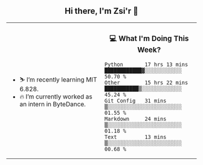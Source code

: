 <h2 align="center"> Hi there, I'm Zsi'r 👋 </h2>

<table>
    <tr>
        <td valign="center" width="50%">
            <ul>
                <li> ⛷️ I’m recently learning MIT 6.828.</li>
                <li> 🔥 I’m currently worked as an intern in ByteDance.</li>
            </ul>
        </td>
       <td valign="top" width="50%">

<h3 align="center"> 💻 What I'm Doing This Week? </h3>

<!--START_SECTION:waka-->
```text
Python       17 hrs 13 mins  ████████████▓░░░░░░░░░░░░   50.70 % 
Other        15 hrs 22 mins  ███████████▒░░░░░░░░░░░░░   45.24 % 
Git Config   31 mins         ▒░░░░░░░░░░░░░░░░░░░░░░░░   01.55 % 
Markdown     24 mins         ▒░░░░░░░░░░░░░░░░░░░░░░░░   01.18 % 
Text         13 mins         ▒░░░░░░░░░░░░░░░░░░░░░░░░   00.68 % 
```
<!--END_SECTION:waka-->
</td></tr>
</table>
